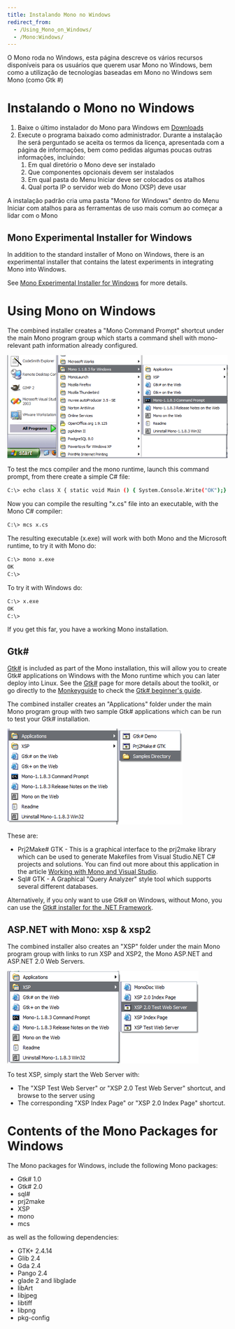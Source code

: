 ```yaml
---
title: Instalando Mono no Windows
redirect_from:
  - /Using_Mono_on_Windows/
  - /Mono:Windows/
---
```


O Mono roda no Windows, esta página descreve os vários recursos disponíveis para os usuários que querem usar Mono no Windows, bem como a utilização de tecnologias baseadas em Mono no Windows sem Mono (como Gtk #)

Instalando o Mono no Windows
============================

1.  Baixe o último instalador do Mono para Windows em [Downloads](/download/)
2.  Execute o programa baixado como administrador. Durante a instalação lhe será perguntado se aceita os termos da licença, apresentada com a página de informações, bem como pedidas algumas poucas outras informações, incluindo:
    1.  Em qual diretório o Mono deve ser instalado
    2.  Que componentes opcionais devem ser instalados
    3.  Em qual pasta do Menu Iniciar deve ser colocados os atalhos
    4.  Qual porta IP o servidor web do Mono (XSP) deve usar

A instalação padrão cria uma pasta "Mono for Windows" dentro do Menu Iniciar com atalhos para as ferramentas de uso mais comum ao começar a lidar com o Mono

Mono Experimental Installer for Windows
---------------------------------------

In addition to the standard installer of Mono on Windows, there is an experimental installer that contains the latest experiments in integrating Mono into Windows.

See [Mono Experimental Installer for Windows](/Mono_Experimental_Installer_For_Windows) for more details.

Using Mono on Windows
=====================

The combined installer creates a "Mono Command Prompt" shortcut under the main Mono program group which starts a command shell with mono-relevant path information already configured.

[![WinMonoCmdStart.png](/archived/images/9/92/WinMonoCmdStart.png)](/archived/images/9/92/WinMonoCmdStart.png)

To test the mcs compiler and the mono runtime, launch this command prompt, from there create a simple C# file:

``` bash
C:\> echo class X { static void Main () { System.Console.Write("OK");} } > x.cs
```

Now you can compile the resulting "x.cs" file into an executable, with the Mono C# compiler:

``` bash
C:\> mcs x.cs
```

The resulting executable (x.exe) will work with both Mono and the Microsoft runtime, to try it with Mono do:

``` bash
C:\> mono x.exe
OK
C:\>
```

To try it with Windows do:

``` bash
C:\> x.exe
OK
C:\>
```

If you get this far, you have a working Mono installation.

Gtk#
-----

[Gtk#](/docs/gui/gtksharp/) is included as part of the Mono installation, this will allow you to create Gtk# applications on Windows with the Mono runtime which you can later deploy into Linux. See the [Gtk#](/docs/gui/gtksharp/) page for more details about the toolkit, or go directly to the [Monkeyguide](/archived/monkeyguide) to check the [Gtk# beginner's guide](/docs/gui/gtksharp/beginners-guide/).

The combined installer creates an "Applications" folder under the main Mono program group with two sample Gtk# applications which can be run to test your Gtk# installation.

[![WinMonoGtkStart.png](/archived/images/8/81/WinMonoGtkStart.png)](/archived/images/8/81/WinMonoGtkStart.png)

These are:

-   Prj2Make# GTK - This is a graphical interface to the prj2make library which can be used to generate Makefiles from Visual Studio.NET C# projects and solutions. You can find out more about this application in the article [Working with Mono and Visual Studio](/archived/working_with_mono_and_visual_studio).
-   Sql# GTK - A Graphical "Query Analyzer" style tool which supports several different databases.

Alternatively, if you only want to use Gtk# on Windows, without Mono, you can use the [Gtk# installer for the .NET Framework](/docs/gui/gtksharp/installer-for-net-framework/).

ASP.NET with Mono: xsp & xsp2
-----------------------------

The combined installer also creates an "XSP" folder under the main Mono program group with links to run XSP and XSP2, the Mono ASP.NET and ASP.NET 2.0 Web Servers.

[![WinMonoXspStart.png](/archived/images/5/54/WinMonoXspStart.png)](/archived/images/5/54/WinMonoXspStart.png)

To test XSP, simply start the Web Server with:

-   The "XSP Test Web Server" or "XSP 2.0 Test Web Server" shortcut, and browse to the server using
-   The corresponding "XSP Index Page" or "XSP 2.0 Index Page" shortcut.

Contents of the Mono Packages for Windows
=========================================

The Mono packages for Windows, include the following Mono packages:

-   Gtk# 1.0
-   Gtk# 2.0
-   sql#
-   prj2make
-   XSP
-   mono
-   mcs

as well as the following dependencies:

-   GTK+ 2.4.14
-   Glib 2.4
-   Gda 2.4
-   Pango 2.4
-   glade 2 and libglade
-   libArt
-   libjpeg
-   libtiff
-   libpng
-   pkg-config

